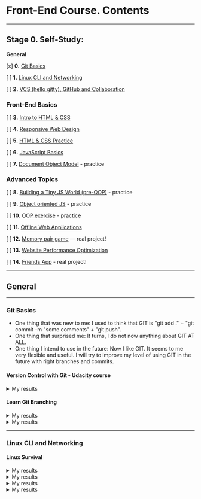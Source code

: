 # Front-End Course. Contents

---

## Stage 0. Self-Study:

**General**

[x] **0.** [Git Basics](#git-basics)

[ ] **1.** [Linux CLI and Networking](#linux-cli-and-networking)

[ ] **2.** [VCS (hello gitty), GitHub and Collaboration](tasks/git-collaboration.md)

### Front-End Basics

[ ] **3.** [Intro to HTML & CSS](tasks/html-css-intro.md)

[ ] **4.** [Responsive Web Design](tasks/html-css-responsive.md)

[ ] **5.** [HTML & CSS Practice](tasks/html-css-popup.md)

[ ] **6.** [JavaScript Basics](tasks/js-basics.md)

[ ] **7.** [Document Object Model](tasks/js-dom.md) - practice

### Advanced Topics

[ ] **8.** [Building a Tiny JS World (pre-OOP)](tasks/js-pre-oop.md) - practice

[ ] **9.** [Object oriented JS](tasks/js-oop.md) - practice

[ ] **10.** [OOP exercise](tasks/js-post-oop.md) - practice

[ ] **11.** [Offline Web Applications](tasks/app-design-offline.md)

[ ] **12.** [Memory pair game](tasks/memory-pair-game.md) — real project!

[ ] **13.** [Website Performance Optimization](tasks/app-design-performance.md)

[ ] **14.** [Friends App](tasks/friends-app.md) - real project!

---

## General

---

### Git Basics

- One thing that was new to me: I used to think that GIT is "git add ." + "git commit -m "some comments" + "git push".
- One thing that surprised me: It turns, I do not now anything about GIT AT ALL.
- One thing I intend to use in the future: Now I like GIT. It seems to me very flexible and useful. I will try to improve my level of using GIT in the future with right branches and commits.

#### Version Control with Git - Udacity course

<details><summary>My results</summary>
<p>

![Screenshot-image-link](https://github.com/Ant-C-tech/kottans-frontend/blob/master/task_git_basic/udacity.jpg)

</p>
</details>

#### Learn Git Branching

<details><summary>My results</summary>
<p>

![Screenshot-image-link](https://github.com/Ant-C-tech/kottans-frontend/blob/master/task_git_basic/learngitbranching_1.jpg)

</p>
</details>

<details><summary>My results</summary>
<p>

![Screenshot-image-link](https://github.com/Ant-C-tech/kottans-frontend/blob/master/task_git_basic/learngitbranching_2.jpg)

</p>
</details>

---

### Linux CLI and Networking

#### Linux Survival

<details><summary>My results</summary>
<p>

![Screenshot-image-link](https://github.com/Ant-C-tech/kottans-frontend/blob/master/task_linux_cli/scr1.jpg)

</p>
</details>

<details><summary>My results</summary>
<p>

![Screenshot-image-link](https://github.com/Ant-C-tech/kottans-frontend/blob/master/task_linux_cli/scr2.jpg)

</p>
</details>

<details><summary>My results</summary>
<p>

![Screenshot-image-link](https://github.com/Ant-C-tech/kottans-frontend/blob/master/task_linux_cli/scr3.jpg)

</p>
</details>

<details><summary>My results</summary>
<p>

![Screenshot-image-link](https://github.com/Ant-C-tech/kottans-frontend/blob/master/task_linux_cli/scr4.jpg)

</p>
</details>